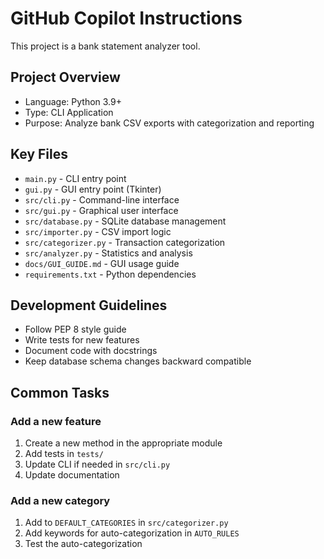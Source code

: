 # GitHub Copilot Instructions

This project is a bank statement analyzer tool.

## Project Overview

- Language: Python 3.9+
- Type: CLI Application
- Purpose: Analyze bank CSV exports with categorization and reporting

## Key Files

- `main.py` - CLI entry point
- `gui.py` - GUI entry point (Tkinter)
- `src/cli.py` - Command-line interface
- `src/gui.py` - Graphical user interface
- `src/database.py` - SQLite database management
- `src/importer.py` - CSV import logic
- `src/categorizer.py` - Transaction categorization
- `src/analyzer.py` - Statistics and analysis
- `docs/GUI_GUIDE.md` - GUI usage guide
- `requirements.txt` - Python dependencies

## Development Guidelines

- Follow PEP 8 style guide
- Write tests for new features
- Document code with docstrings
- Keep database schema changes backward compatible

## Common Tasks

### Add a new feature
1. Create a new method in the appropriate module
2. Add tests in `tests/`
3. Update CLI if needed in `src/cli.py`
4. Update documentation

### Add a new category
1. Add to `DEFAULT_CATEGORIES` in `src/categorizer.py`
2. Add keywords for auto-categorization in `AUTO_RULES`
3. Test the auto-categorization
